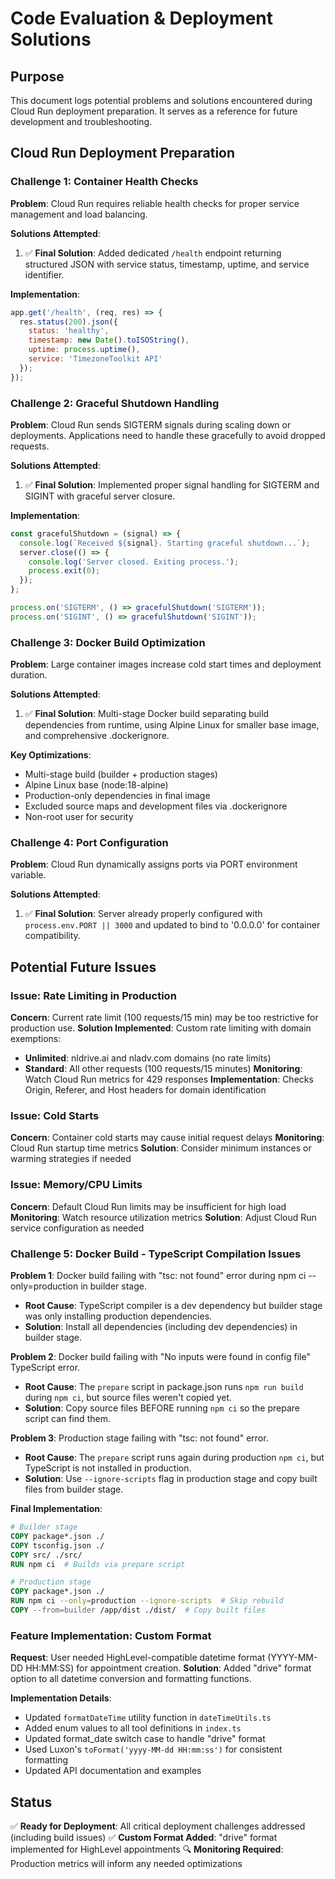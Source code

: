 # Code Evaluation & Deployment Solutions

## Purpose
This document logs potential problems and solutions encountered during Cloud Run deployment preparation. It serves as a reference for future development and troubleshooting.

## Cloud Run Deployment Preparation

### Challenge 1: Container Health Checks
**Problem**: Cloud Run requires reliable health checks for proper service management and load balancing.

**Solutions Attempted**: 
1. ✅ **Final Solution**: Added dedicated `/health` endpoint returning structured JSON with service status, timestamp, uptime, and service identifier.

**Implementation**:
```javascript
app.get('/health', (req, res) => {
  res.status(200).json({ 
    status: 'healthy',
    timestamp: new Date().toISOString(),
    uptime: process.uptime(),
    service: 'TimezoneToolkit API'
  });
});
```

### Challenge 2: Graceful Shutdown Handling
**Problem**: Cloud Run sends SIGTERM signals during scaling down or deployments. Applications need to handle these gracefully to avoid dropped requests.

**Solutions Attempted**:
1. ✅ **Final Solution**: Implemented proper signal handling for SIGTERM and SIGINT with graceful server closure.

**Implementation**:
```javascript
const gracefulShutdown = (signal) => {
  console.log(`Received ${signal}. Starting graceful shutdown...`);
  server.close(() => {
    console.log('Server closed. Exiting process.');
    process.exit(0);
  });
};

process.on('SIGTERM', () => gracefulShutdown('SIGTERM'));
process.on('SIGINT', () => gracefulShutdown('SIGINT'));
```

### Challenge 3: Docker Build Optimization
**Problem**: Large container images increase cold start times and deployment duration.

**Solutions Attempted**:
1. ✅ **Final Solution**: Multi-stage Docker build separating build dependencies from runtime, using Alpine Linux for smaller base image, and comprehensive .dockerignore.

**Key Optimizations**:
- Multi-stage build (builder + production stages)
- Alpine Linux base (node:18-alpine)
- Production-only dependencies in final image
- Excluded source maps and development files via .dockerignore
- Non-root user for security

### Challenge 4: Port Configuration
**Problem**: Cloud Run dynamically assigns ports via PORT environment variable.

**Solutions Attempted**:
1. ✅ **Final Solution**: Server already properly configured with `process.env.PORT || 3000` and updated to bind to '0.0.0.0' for container compatibility.

## Potential Future Issues

### Issue: Rate Limiting in Production
**Concern**: Current rate limit (100 requests/15 min) may be too restrictive for production use.
**Solution Implemented**: Custom rate limiting with domain exemptions:
- **Unlimited**: nldrive.ai and nladv.com domains (no rate limits)
- **Standard**: All other requests (100 requests/15 minutes)
**Monitoring**: Watch Cloud Run metrics for 429 responses
**Implementation**: Checks Origin, Referer, and Host headers for domain identification

### Issue: Cold Starts
**Concern**: Container cold starts may cause initial request delays
**Monitoring**: Cloud Run startup time metrics
**Solution**: Consider minimum instances or warming strategies if needed

### Issue: Memory/CPU Limits
**Concern**: Default Cloud Run limits may be insufficient for high load
**Monitoring**: Watch resource utilization metrics
**Solution**: Adjust Cloud Run service configuration as needed

### Challenge 5: Docker Build - TypeScript Compilation Issues
**Problem 1**: Docker build failing with "tsc: not found" error during npm ci --only=production in builder stage.
- **Root Cause**: TypeScript compiler is a dev dependency but builder stage was only installing production dependencies.
- **Solution**: Install all dependencies (including dev dependencies) in builder stage.

**Problem 2**: Docker build failing with "No inputs were found in config file" TypeScript error.
- **Root Cause**: The `prepare` script in package.json runs `npm run build` during `npm ci`, but source files weren't copied yet.
- **Solution**: Copy source files BEFORE running `npm ci` so the prepare script can find them.

**Problem 3**: Production stage failing with "tsc: not found" error.
- **Root Cause**: The `prepare` script runs again during production `npm ci`, but TypeScript is not installed in production.
- **Solution**: Use `--ignore-scripts` flag in production stage and copy built files from builder stage.

**Final Implementation**:
```dockerfile
# Builder stage
COPY package*.json ./
COPY tsconfig.json ./
COPY src/ ./src/
RUN npm ci  # Builds via prepare script

# Production stage  
COPY package*.json ./
RUN npm ci --only=production --ignore-scripts  # Skip rebuild
COPY --from=builder /app/dist ./dist/  # Copy built files
```

### Feature Implementation: Custom Format
**Request**: User needed HighLevel-compatible datetime format (YYYY-MM-DD HH:MM:SS) for appointment creation.
**Solution**: Added "drive" format option to all datetime conversion and formatting functions.

**Implementation Details**:
- Updated `formatDateTime` utility function in `dateTimeUtils.ts`
- Added enum values to all tool definitions in `index.ts` 
- Updated format_date switch case to handle "drive" format
- Used Luxon's `toFormat('yyyy-MM-dd HH:mm:ss')` for consistent formatting
- Updated API documentation and examples

## Status
✅ **Ready for Deployment**: All critical deployment challenges addressed (including build issues)
✅ **Custom Format Added**: "drive" format implemented for HighLevel appointments
🔍 **Monitoring Required**: Production metrics will inform any needed optimizations 